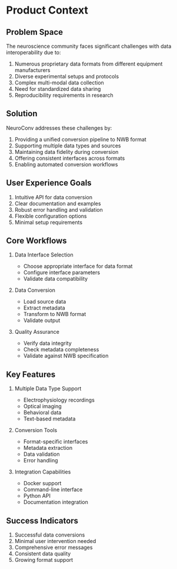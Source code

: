 # Product Context

## Problem Space
The neuroscience community faces significant challenges with data interoperability due to:
1. Numerous proprietary data formats from different equipment manufacturers
2. Diverse experimental setups and protocols
3. Complex multi-modal data collection
4. Need for standardized data sharing
5. Reproducibility requirements in research

## Solution
NeuroConv addresses these challenges by:
1. Providing a unified conversion pipeline to NWB format
2. Supporting multiple data types and sources
3. Maintaining data fidelity during conversion
4. Offering consistent interfaces across formats
5. Enabling automated conversion workflows

## User Experience Goals
1. Intuitive API for data conversion
2. Clear documentation and examples
3. Robust error handling and validation
4. Flexible configuration options
5. Minimal setup requirements

## Core Workflows
1. Data Interface Selection
   - Choose appropriate interface for data format
   - Configure interface parameters
   - Validate data compatibility

2. Data Conversion
   - Load source data
   - Extract metadata
   - Transform to NWB format
   - Validate output

3. Quality Assurance
   - Verify data integrity
   - Check metadata completeness
   - Validate against NWB specification

## Key Features
1. Multiple Data Type Support
   - Electrophysiology recordings
   - Optical imaging
   - Behavioral data
   - Text-based metadata

2. Conversion Tools
   - Format-specific interfaces
   - Metadata extraction
   - Data validation
   - Error handling

3. Integration Capabilities
   - Docker support
   - Command-line interface
   - Python API
   - Documentation integration

## Success Indicators
1. Successful data conversions
2. Minimal user intervention needed
3. Comprehensive error messages
4. Consistent data quality
5. Growing format support
